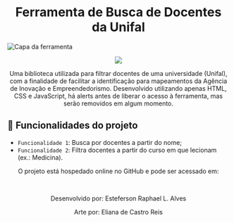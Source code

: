 <h1 align="center"> Ferramenta de Busca de Docentes da Unifal </h1>

![Capa da ferramenta](https://user-images.githubusercontent.com/91302139/178314844-71b7da0a-16a1-48bd-989f-2ec98f011f1d.svg)

<p align="center">
<img src="http://img.shields.io/static/v1?label=STATUS&message=EM%20DESENVOLVIMENTO&color=GREEN&style=for-the-badge"/>
</p>

<p align="center">Uma biblioteca utilizada para filtrar docentes de uma universidade (Unifal), com a finalidade de facilitar a identificação para mapeamentos da Agência de Inovação e Empreendedorismo. 
Desenvolvido utilizando apenas HTML, CSS e JavaScript, há alerts antes de liberar o acesso à ferramenta, mas serão removidos em algum momento.</p>

## :hammer: Funcionalidades do projeto

- `Funcionalidade 1`: Busca por docentes a partir do nome;
- `Funcionalidade 2`: Filtra docentes a partir do curso em que lecionam (ex.: Medicina).

<p align="center">O projeto está hospedado online no GitHub e pode ser acessado em: </p>

<br>
<p align="center">Desenvolvido por: Esteferson Raphael L. Alves</p>
<p align="center">Arte por: Eliana de Castro Reis</p>
